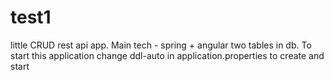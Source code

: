 # test1
little CRUD rest api app. Main tech - spring  + angular
two tables in db. To start this application change ddl-auto in application.properties to create and start
